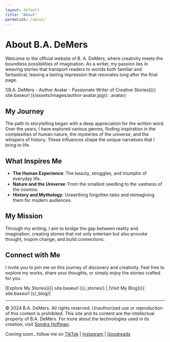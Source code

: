 ```yaml
---
layout: default
title: "About"
permalink: /about/
---
```


# About B.A. DeMers

Welcome to the official website of B. A. DeMers, where creativity meets the boundless possibilities of imagination. As a writer, my passion lies in weaving stories that transport readers to worlds both familiar and fantastical, leaving a lasting impression that resonates long after the final page.

![B.A. DeMers - Author Avatar - Passionate Writer of Creative Stories]({{ site.baseurl }}/assets/images/author-avatar.jpg){: .avatar}

## My Journey

The path to storytelling began with a deep appreciation for the written word. Over the years, I have explored various genres, finding inspiration in the complexities of human nature, the mysteries of the universe, and the whispers of history. These influences shape the unique narratives that I bring to life.

## What Inspires Me

- **The Human Experience**: The beauty, struggles, and triumphs of everyday life.
- **Nature and the Universe**: From the smallest seedling to the vastness of the cosmos.
- **History and Mythology**: Unearthing forgotten tales and reimagining them for modern audiences.

## My Mission

Through my writing, I aim to bridge the gap between reality and imagination, creating stories that not only entertain but also provoke thought, inspire change, and build connections.

## Connect with Me

I invite you to join me on this journey of discovery and creativity. Feel free to explore my works, share your thoughts, or simply enjoy the stories crafted for you.

[Explore My Stories]({{ site.baseurl }}/_stories/) | [Visit My Blog]({{ site.baseurl }}/_blog/)

---

&copy; 2024 B.A. DeMers. All rights reserved. Unauthorized use or reproduction of this content is prohibited. This site and its content are the intellectual property of B.A. DeMers. For more about the technologies used in its creation, visit [Sondra Hoffman](https://sondrahoffman.online).

Coming soon...follow me on [TikTok](#) | [Instagram](#) | [Goodreads](#)